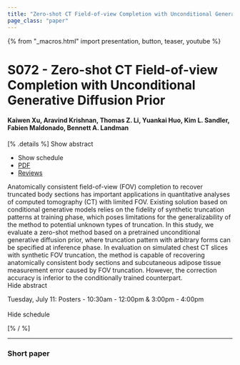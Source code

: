 ```yaml
---
title: "Zero-shot CT Field-of-view Completion with Unconditional Generative Diffusion Prior"
page_class: "paper"
---
```


{% from "_macros.html" import presentation, button, teaser, youtube %}

# S072 - Zero-shot CT Field-of-view Completion with Unconditional Generative Diffusion Prior

#### Kaiwen Xu, Aravind Krishnan, Thomas Z. Li, Yuankai Huo, Kim L. Sandler, Fabien Maldonado, Bennett A. Landman

[% .details %]
<a class="toggle_visibility" data-selector=".abstract" data-level="3">Show abstract</a>
- <a class="toggle_visibility" data-selector=".schedule" data-level="3">Show schedule</a>
- <a href="https://openreview.net/pdf?id=hr1QLA_ykVp">PDF</a>
- <a href="https://openreview.net/forum?id=hr1QLA_ykVp">Reviews</a>

<p>
    <span class="abstract">
        Anatomically consistent field-of-view (FOV) completion to recover truncated body sections has important applications in quantitative analyses of computed tomography (CT) with limited FOV. Existing solution based on conditional generative models relies on the fidelity of synthetic truncation patterns at training phase, which poses limitations for the generalizability of the method to potential unknown types of truncation. In this study, we evaluate a zero-shot method based on a pretrained unconditional generative diffusion prior, where truncation pattern with arbitrary forms can be specified at inference phase. In evaluation on simulated chest CT slices with synthetic FOV truncation, the method is capable of recovering anatomically consistent body sections and subcutaneous adipose tissue measurement error caused by FOV truncation. However, the correction accuracy is inferior to the conditionally trained counterpart.
        <br>
        <span class="actions"><a class="toggle_visibility" data-level="2">Hide abstract</a></span>
    </span>
</p>

<p>
    <span class="schedule">
        Tuesday, July 11: Posters - 10:30am - 12:00pm & 3:00pm - 4:00pm<br>
        <br>
        <span class="actions"><a class="toggle_visibility" data-level="2">Hide schedule</a></span>
    </span>
</p>
[% / %]

---


### Short paper
